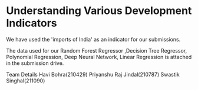 # Understanding Various Development Indicators
We have used the 'imports of India' as an indicator for our submissions.

The data used for our Random Forest Regressor ,Decision Tree Regressor, 
Polynomial Regression, Deep Neural Network, Linear Regression is attached in the submission drive.

Team Details
Havi Bohra(210429)
Priyanshu Raj Jindal(210787)
Swastik Singhal(211090)
